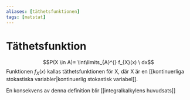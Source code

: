```yaml
---
aliases: [täthetsfunktionen]
tags: [matstat]
---
```

# Täthetsfunktion

$$P(X \in A)= \int\limits_{A}^{} f_{X}(x) \ dx$$
Funktionen $f_{X}(x)$ kallas täthetsfunktionen för X, där X är en [[kontinuerliga stokastiska variabler|kontinuerlig stokastisk variabel]].

En konsekvens av denna definition blir [[integralkalkylens huvudsats]]